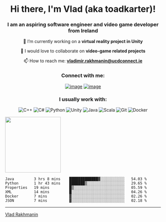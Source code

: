 <h1 align="center">Hi there, I'm Vlad (aka toadkarter)!</h1>
<h3 align="center">I am an aspiring software engineer and video game developer from Ireland</h3>

<div align="center">

🔭 I’m currently working on a **virtual reality project in Unity**

👯 I would love to collaborate on **video-game related projects**

📫 How to reach me: **vladimir.rakhmanin@ucdconnect.ie**
</div>

<h3 align="center">Connect with me:</h3>
<div align="center">

[![image](https://img.shields.io/badge/LinkedIn-0077B5?style=for-the-badge&logo=linkedin&logoColor=white)](https://www.linkedin.com/in/vladimir-rakhmanin-55893319a/)
[![image](https://img.shields.io/badge/Gmail-D14836?style=for-the-badge&logo=gmail&logoColor=white)](mailto:vladimir.rakhmanin@ucdconnect.ie)
</div>

</div>

<h3 align="center">I usually work with:</h3>
<div align="center">

![C++](https://img.shields.io/badge/c++-%2300599C.svg?style=for-the-badge&logo=c%2B%2B&logoColor=white)
![C#](https://img.shields.io/badge/c%23-%23239120.svg?style=for-the-badge&logo=c-sharp&logoColor=white)
![Python](https://img.shields.io/badge/python-3670A0?style=for-the-badge&logo=python&logoColor=ffdd54)
![Unity](https://img.shields.io/badge/unity-%23000000.svg?style=for-the-badge&logo=unity&logoColor=white)
![Java](https://img.shields.io/badge/java-%23ED8B00.svg?style=for-the-badge&logo=java&logoColor=white)
![Scala](https://img.shields.io/badge/scala-%23DC322F.svg?style=for-the-badge&logo=scala&logoColor=white)
![Git](https://img.shields.io/badge/git-%23F05033.svg?style=for-the-badge&logo=git&logoColor=white)
![Docker](https://img.shields.io/badge/docker-%230db7ed.svg?style=for-the-badge&logo=docker&logoColor=white)
</div>

<img height="180em" src="https://github-readme-stats.vercel.app/api?username=toadkarter&show_icons=true&hide_border=true&&count_private=true&include_all_commits=true" />

<!--START_SECTION:waka-->

```text
Java         3 hrs 8 mins    █████████████▓░░░░░░░░░░░   54.03 %
Python       1 hr 43 mins    ███████▒░░░░░░░░░░░░░░░░░   29.65 %
Properties   19 mins         █▒░░░░░░░░░░░░░░░░░░░░░░░   05.59 %
XML          14 mins         █░░░░░░░░░░░░░░░░░░░░░░░░   04.26 %
Docker       7 mins          ▓░░░░░░░░░░░░░░░░░░░░░░░░   02.26 %
JSON         7 mins          ▓░░░░░░░░░░░░░░░░░░░░░░░░   02.18 %
```

<!--END_SECTION:waka-->

------

[Vlad Rakhmanin](https://github.com/toadkarter)
